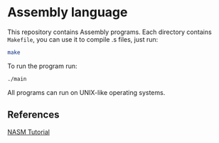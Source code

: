 # Assembly language

This repository contains Assembly programs. Each directory contains `Makefile`, you can use it to compile .s files, just run:

```sh
make
```

To run the program run:

```sh
./main
```

All programs can run on UNIX-like operating systems.

## References

[NASM Tutorial](https://cs.lmu.edu/~ray/notes/nasmtutorial/)
